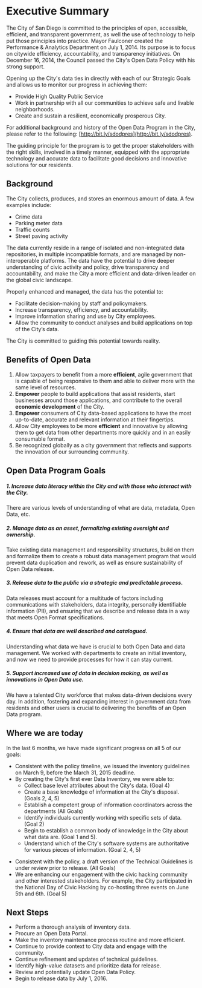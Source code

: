 # Executive Summary

The City of San Diego is committed to the principles of open, accessible, efficient, and transparent government, as well the use of technology to help put those principles into practice.  Mayor Faulconer created the Performance & Analytics Department on July 1, 2014.  Its purpose is to focus on citywide efficiency, accountability, and transparency initiatives.  On December 16, 2014, the Council passed the City's Open Data Policy with his strong support.

Opening up the City's data ties in directly with each of our Strategic Goals and allows us to monitor our progress in achieving them:

* Provide High Quality Public Service
* Work in partnership with all our communities to achieve safe and livable neighborhoods.
* Create and sustain a resilient, economically prosperous City.

For additional background and history of the Open Data Program in the City, please refer to the following: [http://bit.ly/sdodpres](http://bit.ly/sdodpres).

The guiding principle for the program is to get the proper stakeholders with the right skills, involved in a timely manner, equipped with the appropriate technology and accurate data to facilitate good decisions and innovative solutions for our residents.

## Background
The City collects, produces, and stores an enormous amount of data.  A few examples include:

* Crime data
* Parking meter data
* Traffic counts
* Street paving activity

The data currently reside in a range of isolated and non-integrated data repositories, in multiple incompatible formats, and are managed by non-interoperable platforms.  The data have the potential to drive deeper understanding of civic activity and policy, drive transparency and accountability, and make the City a more efficient and data-driven leader on the global civic landscape.

Properly enhanced and managed, the data has the potential to:

* Facilitate decision-making by staff and policymakers.
* Increase transparency, efficiency, and accountability.
* Improve information sharing and use by City employees.
* Allow the community to conduct analyses and build applications on top of the City’s data.

The City is committed to guiding this potential towards reality. 


## Benefits of Open Data
1. Allow taxpayers to benefit from a more **efficient**, agile government that is capable of being responsive to them and able to deliver more with the same level of resources.
2. **Empower** people to build applications that assist residents, start businesses around those applications, and contribute to the overall **economic development** of the City.
3. **Empower** consumers of City data-based applications to have the most up-to-date, accurate and relevant information at their fingertips.
4. Allow City employees to be more **efficient** and innovative by allowing them to get data from other departments more quickly and in an easily consumable format.
5. Be recognized globally as a city government that reflects and supports the innovation of our surrounding community.



## Open Data Program Goals
##### 1. Increase data literacy within the City and with those who interact with the City.
There are various levels of understanding of what are data, metadata, Open Data, etc.

##### 2. Manage data as an asset, formalizing existing oversight and ownership.
Take existing data management and responsibility structures, build on them and formalize them to create a robust data management program that would prevent data duplication and rework, as well as ensure sustainability of Open Data release.

##### 3. Release data to the public via a strategic and predictable process.
Data releases must account for a multitude of factors including communications with stakeholders, data integrity, personally identifiable information (PII), and ensuring that we describe and release data in a way that meets Open Format specifications.

##### 4. Ensure that data are well described and catalogued.
Understanding what data we have is crucial to both Open Data and data management.  We worked with departments to create an initial inventory, and now we need to provide processes for how it can stay current.  

##### 5. Support increased use of data in decision making, as well as innovations in Open Data use.
We have a talented City workforce that makes data-driven decisions every day.  In addition, fostering and expanding interest in government data from residents and other users is crucial to delivering the benefits of an Open Data program.

<div class="break"></div>

## Where we are today
In the last 6 months, we have made significant progress on all 5 of our goals:

* Consistent with the policy timeline, we issued the inventory guidelines on March 9, before the March 31, 2015 deadline.
* By creating the City's first ever Data Inventory, we were able to:
    * Collect base level attributes about the City's data. (Goal 4)
    * Create a base knowledge of information at the City's disposal. (Goals 2, 4, 5)
    * Establish a competent group of information coordinators across the departments (All Goals)
    * Identify individuals currently working with specific sets of data. (Goal 2) 
    * Begin to establish a common body of knowledge in the City about what data are. (Goal 1 and 5).
    * Understand which of the City's software systems are authoritative for various pieces of information. (Goal 2, 4, 5)
+ Consistent with the policy, a draft version of the Technical Guidelines is under review prior to release. (All Goals)
+ We are enhancing our engagement with the civic hacking community and other interested stakeholders. For example, the City participated in the National Day of Civic Hacking by co-hosting three events on June 5th and 6th.  (Goal 5)

## Next Steps
* Perform a thorough analysis of inventory data.
* Procure an Open Data Portal.
* Make the inventory maintenance process routine and more efficient.
* Continue to provide context to City data and engage with the community.
* Continue refinement and updates of technical guidelines.
* Identify high-value datasets and prioritize data for release.
* Review and potentially update Open Data Policy.
* Begin to release data by July 1, 2016.


